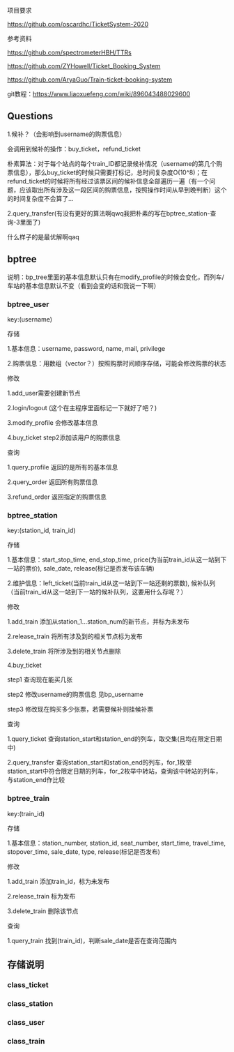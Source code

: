 项目要求

https://github.com/oscardhc/TicketSystem-2020

参考资料

https://github.com/spectrometerHBH/TTRs

https://github.com/ZYHowell/Ticket_Booking_System

https://github.com/AryaGuo/Train-ticket-booking-system

git教程：https://www.liaoxuefeng.com/wiki/896043488029600

## Questions

1.候补？（会影响到username的购票信息）

会调用到候补的操作：buy_ticket，refund_ticket

朴素算法：对于每个站点的每个train_ID都记录候补情况（username的第几个购票信息），那么buy_ticket的时候只需要打标记，总时间复杂度O(10^8)；在refund_ticket的时候将所有经过该票区间的候补信息全部遍历一遍（有一个问题，应该取出所有涉及这一段区间的购票信息，按照操作时间从早到晚判断）这个的时间复杂度不会算了...


2.query_transfer(有没有更好的算法啊qwq我把朴素的写在bptree_station-查询-3里面了)

什么样子的是最优解啊qaq

## bptree

说明：bp_tree里面的基本信息默认只有在modify_profile的时候会变化，而列车/车站的基本信息默认不变（看到会变的话和我说一下啊）

### bptree_user

key:(username)

存储

1.基本信息：username, password, name, mail, privilege

2.购票信息：用数组（vector？）按照购票时间顺序存储，可能会修改购票的状态

修改

1.add_user需要创建新节点

2.login/logout (这个在主程序里面标记一下就好了吧？)

3.modify_profile 会修改基本信息

4.buy_ticket step2添加该用户的购票信息

查询

1.query_profile 返回的是所有的基本信息

2.query_order 返回所有购票信息

3.refund_order 返回指定的购票信息


### bptree_station

key:(station_id, train_id)

存储

1.基本信息：start_stop_time, end_stop_time, price(为当前train_id从这一站到下一站的票价), sale_date, release(标记是否发布该车辆)

2.维护信息：left_ticket(当前train_id从这一站到下一站还剩的票数), 候补队列（当前train_id从这一站到下一站的候补队列，这要用什么存呢？）

修改

1.add_train 添加从station_1...station_num的新节点，并标为未发布

2.release_train 将所有涉及到的相关节点标为发布

3.delete_train 将所涉及到的相关节点删除

4.buy_ticket 

step1 查询现在能买几张

step2 修改username的购票信息 见bp_username

step3 修改现在购买多少张票，若需要候补则挂候补票


查询

1.query_ticket 查询station_start和station_end的列车，取交集(且均在限定日期中)

2.query_transfer 查询station_start和station_end的列车，for_1枚举station_start中符合限定日期的列车，for_2枚举中转站，查询该中转站的列车，与station_end作比较



### bptree_train

key:(train_id)

存储

1.基本信息：station_number, station_id, seat_number, start_time, travel_time, stopover_time, sale_date, type, release(标记是否发布)

修改

1.add_train 添加train_id，标为未发布

2.release_train 标为发布

3.delete_train 删除该节点

查询

1.query_train 找到(train_id)，判断sale_date是否在查询范围内


## 存储说明

### class_ticket

### class_station

### class_user

### class_train